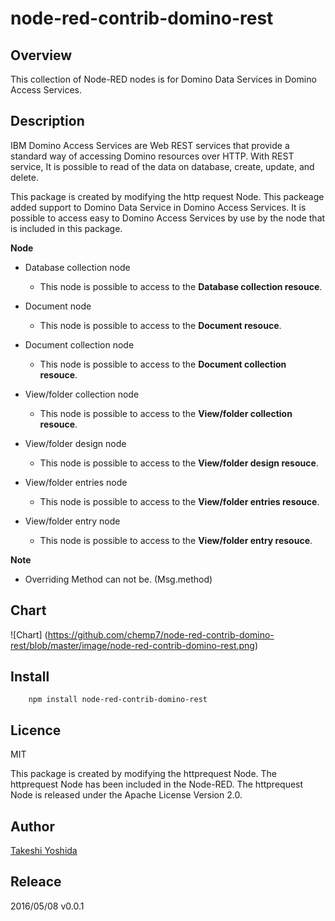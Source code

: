 # node-red-contrib-domino-rest

## Overview

This collection of Node-RED nodes is for Domino Data Services in Domino Access Services.

## Description

IBM Domino Access Services are Web REST services that provide a standard way of accessing Domino resources over HTTP.
With REST service, It is possible to read of the data on database, create, update, and delete.

This package is created by modifying the http request Node.
This packeage added support to Domino Data Service in Domino Access Services.
It is possible to access easy to Domino Access Services by use by the node that is included in this package.

**Node**

* Database collection node
  - This node is possible to access to the **Database collection resouce**.

* Document node
  - This node is possible to access to the **Document resouce**.

* Document collection node
  - This node is possible to access to the **Document collection resouce**.

* View/folder collection node
  - This node is possible to access to the **View/folder collection resouce**.

* View/folder design node
  - This node is possible to access to the **View/folder design resouce**.

* View/folder entries node
  - This node is possible to access to the **View/folder entries resouce**.

* View/folder entry node
  - This node is possible to access to the **View/folder entry resouce**.

**Note**

* Overriding Method can not be. (Msg.method)


## Chart
![Chart] (https://github.com/chemp7/node-red-contrib-domino-rest/blob/master/image/node-red-contrib-domino-rest.png)


## Install

        npm install node-red-contrib-domino-rest


## Licence

MIT

This package is created by modifying the httprequest Node.
The httprequest Node has been included in the Node-RED.
The httprequest Node is released under the Apache License Version 2.0.


## Author

[Takeshi Yoshida](https://github.com/chemp7)


## Releace

2016/05/08 v0.0.1

